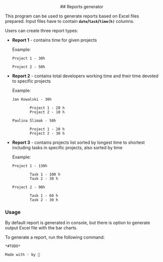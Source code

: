 <center> ## Reports generator </center>

This program can be used to generate reports based on Excel files prepared. Input files have to contain **`date`/`task`/`time(h)`** columns. 

Users can create three report types:

- **Report 1** - contains time for given projects

   Example:  

   `Project 1 - 30h`

   `Project 2 - 50h`

- **Report 2** - contains total developers working time and their time devoted to specific projects

   Example:

   `Jan Kowalski - 30h`
   ```
           Project 1 - 20 h
           Project 2 - 10 h
   ```

   `Paulina Ślimak - 50h`

   ```
           Project 1 - 20 h
           Project 2 - 30 h
   ```

- **Report 3** - contains projects list sorted by longest time to shortest including tasks in specific projects, also sorted by time

   Example:

   `Project 1 - 130h`
   ```
           Task 1 - 100 h
           Task 2 - 30 h
   ```

   `Project 2 - 90h`
   ```
           Task 1 - 60 h
           Task 2 - 30 h
   ```

### Usage
By default report is generated in console, but there is option to generate output Excel file with the bar charts.

To generate a report, run the following command:

   `*#TODO*`

`Made with ♡ by 🍅`
